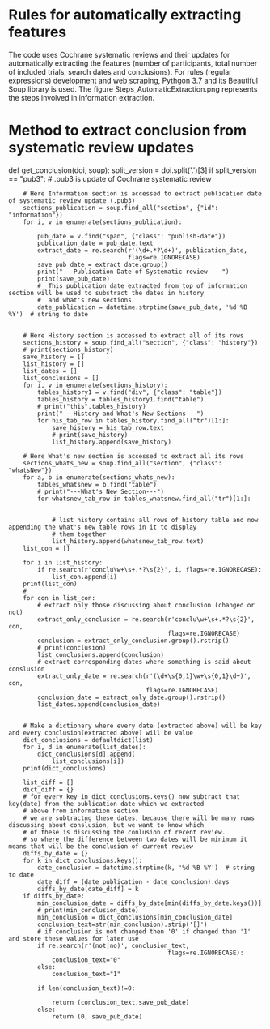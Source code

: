 # Rules for automatically extracting features
The code uses Cochrane systematic reviews and their updates for automatically extracting the features (number of participants, total number of included trials, search dates and conclusions). For rules (regular expressions) development and web scraping, Pythgon 3.7 and its Beautiful Soup library is used. The figure Steps_AutomaticExtraction.png represents the steps involved in information extraction.


# Method to extract conclusion from systematic review updates


def get_conclusion(doi, soup):
    split_version = doi.split('.')[3]
    if split_version == "pub3":  # .pub3 is update of Cochrane systematic review
    
        # Here Information section is accessed to extract publication date of systematic review update (.pub3)
        sections_publication = soup.find_all("section", {"id": "information"})
        for i, v in enumerate(sections_publication):                          
                                                     
            pub_date = v.find("span", {"class": "publish-date"})
            publication_date = pub_date.text
            extract_date = re.search(r'(\d+.*?\d+)', publication_date,
                                     flags=re.IGNORECASE)
            save_pub_date = extract_date.group()
            print("---Publication Date of Systematic review ---")
            print(save_pub_date)
            #  This publication date extracted from top of information section will be used to substract the dates in history 
            #  and what's new sections
            date_publication = datetime.strptime(save_pub_date, '%d %B %Y')  # string to date
            
            
        # Here History section is accessed to extract all of its rows
        sections_history = soup.find_all("section", {"class": "history"})
        # print(sections_history)
        save_history = []
        list_history = []
        list_dates = []
        list_conclusions = []
        for i, v in enumerate(sections_history):
            tables_history1 = v.find("div", {"class": "table"})
            tables_history = tables_history1.find("table")
            # print("this",tables_history)
            print("---History and What's New Sections---")
            for his_tab_row in tables_history.find_all("tr")[1:]:
                save_history = his_tab_row.text
                # print(save_history)
                list_history.append(save_history)
                
        # Here What's new section is accessed to extract all its rows
        sections_whats_new = soup.find_all("section", {"class": "whatsNew"})
        for a, b in enumerate(sections_whats_new):
            tables_whatsnew = b.find("table")
            # print("---What's New Section---")
            for whatsnew_tab_row in tables_whatsnew.find_all("tr")[1:]:
             

                # list history contains all rows of history table and now appending the what's new table rows in it to display   
                # them together
                list_history.append(whatsnew_tab_row.text)
        list_con = []
    
        for i in list_history:
            if re.search(r'conclu\w+\s+.*?\s{2}', i, flags=re.IGNORECASE):
                list_con.append(i)
        print(list_con)
        #
        for con in list_con:
            # extract only those discussing about conclusion (changed or not)
            extract_only_conclusion = re.search(r'conclu\w+\s+.*?\s{2}', con,
                                                flags=re.IGNORECASE)  
            conclusion = extract_only_conclusion.group().rstrip()
            # print(conclusion)
            list_conclusions.append(conclusion)
            # extract corresponding dates where something is said about conslusion 
            extract_only_date = re.search(r'(\d+\s{0,1}\w+\s{0,1}\d+)', con,
                                          flags=re.IGNORECASE) 
            conclusion_date = extract_only_date.group().rstrip()
            list_dates.append(conclusion_date)

      
        # Make a dictionary where every date (extracted above) will be key and every conclusion(extracted above) will be value
        dict_conclusions = defaultdict(list)
        for i, d in enumerate(list_dates):
            dict_conclusions[d].append(
                list_conclusions[i])  
        print(dict_conclusions)
     
        list_diff = []
        dict_diff = {}
        # for every key in dict_conclusions.keys() now subtract that key(date) from the publication date which we extracted 
        # above from information section
        # we are subtractng these dates, because there will be many rows discussing about conslusion, but we want to know which   
        # of these is discussing the conlusion of recent review.
        # so where the difference between two dates will be minimum it means that will be the conclusion of current review
        diffs_by_date = {}
        for k in dict_conclusions.keys():
            date_conclusion = datetime.strptime(k, '%d %B %Y')  # string to date
            date_diff = (date_publication - date_conclusion).days
            diffs_by_date[date_diff] = k
        if diffs_by_date:
            min_conclusion_date = diffs_by_date[min(diffs_by_date.keys())]
            # print(min_conclusion_date)
            min_conclusion = dict_conclusions[min_conclusion_date]
            conclusion_text=str(min_conclusion).strip('[]')
            # if conclusion is not changed then '0' if changed then '1' and store these values for later use
            if re.search(r'(not|no)', conclusion_text,
                                                flags=re.IGNORECASE):
                conclusion_text="0"
            else:
                conclusion_text="1"

            if len(conclusion_text)!=0:

                return (conclusion_text,save_pub_date)
            else:
                return (0, save_pub_date)
